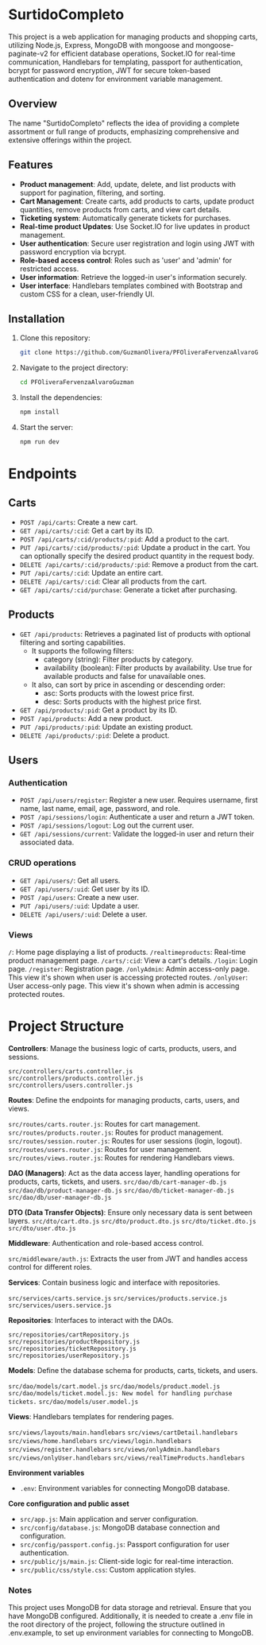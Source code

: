 # SurtidoCompleto

This project is a web application for managing products and shopping carts, utilizing Node.js, Express, MongoDB with mongoose and mongoose-paginate-v2 for efficient database operations, Socket.IO for real-time communication, Handlebars for templating, passport for authentication, bcrypt for password encryption, JWT for secure token-based authentication and dotenv for environment variable management.

## Overview

The name "SurtidoCompleto" reflects the idea of providing a complete assortment or full range of products, emphasizing comprehensive and extensive offerings within the project.

## Features

- **Product management**: Add, update, delete, and list products with support for pagination, filtering, and sorting.
- **Cart Management**: Create carts, add products to carts, update product quantities, remove products from carts, and view cart details.
- **Ticketing system**: Automatically generate tickets for purchases.
- **Real-time product Updates**: Use Socket.IO for live updates in product management.
- **User authentication**: Secure user registration and login using JWT with password encryption via bcrypt.
- **Role-based access control**: Roles such as 'user' and 'admin' for restricted access.
- **User information**: Retrieve the logged-in user's information securely.
- **User interface**: Handlebars templates combined with Bootstrap and custom CSS for a clean, user-friendly UI.

## Installation

1. Clone this repository:
   ```bash
   git clone https://github.com/GuzmanOlivera/PFOliveraFervenzaAlvaroGuzman.git
   ```

2. Navigate to the project directory:

   ```bash
   cd PFOliveraFervenzaAlvaroGuzman
   ```

3. Install the dependencies:

   ```bash
   npm install
   ```

4. Start the server:

   ```bash
   npm run dev
   ```

# Endpoints

## Carts

- `POST /api/carts`: Create a new cart.
- `GET /api/carts/:cid`: Get a cart by its ID.
- `POST /api/carts/:cid/products/:pid`: Add a product to the cart.
- `PUT /api/carts/:cid/products/:pid`: Update a product in the cart. You can optionally specify the desired product quantity in the request body.
- `DELETE /api/carts/:cid/products/:pid`: Remove a product from the cart.
- `PUT /api/carts/:cid`: Update an entire cart.
- `DELETE /api/carts/:cid`: Clear all products from the cart.
- `GET /api/carts/:cid/purchase`: Generate a ticket after purchasing.

## Products

- `GET /api/products`: Retrieves a paginated list of products with optional filtering and sorting capabilities.
  - It supports the following filters:
    - category (string): Filter products by category.
    - availability (boolean): Filter products by availability. Use true for available products and false for unavailable ones.
  - It also, can sort by price in ascending or descending order:
    -  asc: Sorts products with the lowest price first. 
    -  desc: Sorts products with the highest price first.
- `GET /api/products/:pid`: Get a product by its ID.
- `POST /api/products`: Add a new product.
- `PUT /api/products/:pid`: Update an existing product.
- `DELETE /api/products/:pid`: Delete a product.

## Users

### Authentication

- `POST /api/users/register`: Register a new user. Requires username, first name, last name, email, age, password, and role.
- `POST /api/sessions/login`: Authenticate a user and return a JWT token.
- `POST /api/sessions/logout`: Log out the current user.
- `GET /api/sessions/current`: Validate the logged-in user and return their associated data.


### CRUD operations

- `GET /api/users/`: Get all users.
- `GET /api/users/:uid`: Get user by its ID.
- `POST /api/users`: Create a new user.
- `PUT /api/users/:uid`: Update a user.
- `DELETE /api/users/:uid`: Delete a user.

### Views

`/`: Home page displaying a list of products.
`/realtimeproducts`: Real-time product management page.
`/carts/:cid`: View a cart's details.
`/login`: Login page.
`/register`: Registration page.
`/onlyAdmin`: Admin access-only page. This view it's shown when user is accessing protected routes.
`/onlyUser`: User access-only page. This view it's shown when admin is accessing protected routes.

# Project Structure

**Controllers**: Manage the business logic of carts, products, users, and sessions.

`src/controllers/carts.controller.js`
`src/controllers/products.controller.js`
`src/controllers/users.controller.js`

**Routes**: Define the endpoints for managing products, carts, users, and views.

`src/routes/carts.router.js`: Routes for cart management.
`src/routes/products.router.js`: Routes for product management.
`src/routes/session.router.js`: Routes for user sessions (login, logout).
`src/routes/users.router.js`: Routes for user management.
`src/routes/views.router.js`: Routes for rendering Handlebars views.

**DAO (Managers)**: Act as the data access layer, handling operations for products, carts, tickets, and users.
`src/dao/db/cart-manager-db.js`
`src/dao/db/product-manager-db.js`
`src/dao/db/ticket-manager-db.js`
`src/dao/db/user-manager-db.js`

**DTO (Data Transfer Objects)**: Ensure only necessary data is sent between layers.
`src/dto/cart.dto.js`
`src/dto/product.dto.js`
`src/dto/ticket.dto.js`
`src/dto/user.dto.js`

**Middleware**: Authentication and role-based access control.

`src/middleware/auth.js`: Extracts the user from JWT and handles access control for different roles.

**Services**: Contain business logic and interface with repositories.

`src/services/carts.service.js`
`src/services/products.service.js`
`src/services/users.service.js`

**Repositories**: Interfaces to interact with the DAOs.

`src/repositories/cartRepository.js`
`src/repositories/productRepository.js`
`src/repositories/ticketRepository.js`
`src/repositories/userRepository.js`

**Models**: Define the database schema for products, carts, tickets, and users.

`src/dao/models/cart.model.js`
`src/dao/models/product.model.js`
`src/dao/models/ticket.model.js: New model for handling purchase tickets.`
`src/dao/models/user.model.js`

**Views**: Handlebars templates for rendering pages.

`src/views/layouts/main.handlebars`
`src/views/cartDetail.handlebars`
`src/views/home.handlebars`
`src/views/login.handlebars`
`src/views/register.handlebars`
`src/views/onlyAdmin.handlebars`
`src/views/onlyUser.handlebars`
`src/views/realTimeProducts.handlebars`

**Environment variables**

- `.env`: Environment variables for connecting MongoDB database.

**Core configuration and public asset**

- `src/app.js`: Main application and server configuration.
- `src/config/database.js`: MongoDB database connection and configuration.
- `src/config/passport.config.js`: Passport configuration for user authentication.
- `src/public/js/main.js`: Client-side logic for real-time interaction.
- `src/public/css/style.css`: Custom application styles.

### Notes

This project uses MongoDB for data storage and retrieval. Ensure that you have MongoDB configured. Additionally, it is needed to create a .env file in the root directory of the project, following the structure outlined in .env.example, to set up environment variables for connecting to MongoDB.